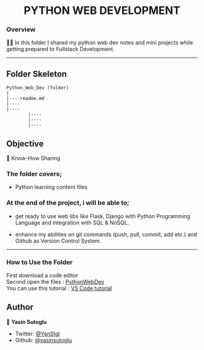 <h1 align="center">PYTHON WEB DEVELOPMENT</h1>

<h3>Overview</h3>
👨‍💻 In this folder I shared my python web dev notes and mini projects while getting prepared to Fullstack Development.
<hr>

<!-- ![Alt text](https://giphy.com/peekasso)  -->

<!-- ------------------------------------------------------ -->

## Folder Skeleton 

```
Python_Web_Dev (folder)
|
|----readme.md              
|----           
|----
        |----  
        |---- 
        |----  
```

<!-- --------------------------------------- -->

## Objective

🎯 Know-How Sharing

### The folder covers;

- Python learning content files 

### At the end of the project, i will be able to;

- get ready to use web libs like Flask, Django with Python Programming Language and integration with SQL & NoSQL.

- enhance my abilities on git commands (push, pull, commit, add etc.) and Github as Version Control System.

<hr>

<h3>How to Use the Folder</h3>
<span>First download a code editor </span>
<br><span>Second open the files : </span><a href='https://github.com/yasinsutoglu/Python_Web_Dev'>PythonWebDev</a>
<br><span>You can use this tutorial : </span><a href='https://www.youtube.com/watch?v=fJEbVCrEMSE'>VS Code tutorial</a>

## Author

👤 **Yasin Sutoglu**

- Twitter: [@YsnStgl](https://twitter.com/YsnStgl)
- Github: [@yasinsutoglu](https://github.com/yasinsutoglu)

